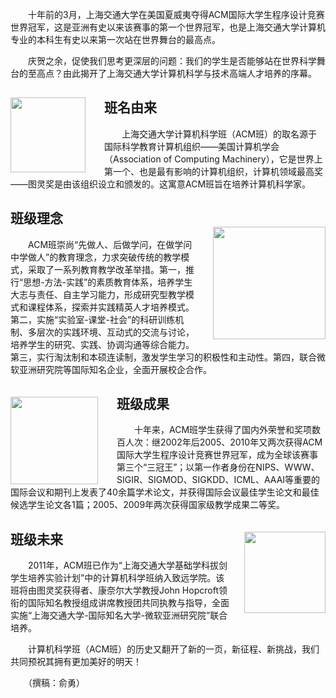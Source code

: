 　　十年前的3月，上海交通大学在美国夏威夷夺得ACM国际大学生程序设计竞赛世界冠军，这是亚洲有史以来该赛事的第一个世界冠军，也是上海交通大学计算机专业的本科生有史以来第一次站在世界舞台的最高点。　　庆贺之余，促使我们思考更深层的问题：我们的学生是否能够站在世界科学舞台的至高点？由此揭开了上海交通大学计算机科学与技术高端人才培养的序幕。<img style="float:left;height:120px;margin:15px 30px 0 0;" src="http://xiaoyou.acm-project.org/images/intro/turing.jpg"/>

<h2 class="intro-section-title">班名由来</h2>
　　上海交通大学计算机科学班（ACM班）的取名源于国际科学教育计算机组织——美国计算机学会（Association of Computing Machinery），它是世界上第一个、也是最有影响的计算机组织，计算机领域最高奖——图灵奖是由该组织设立和颁发的。这寓意ACM班旨在培养计算机科学家。

<p class="clear"></p>
<img style="float:right;height:180px;margin:45px 0 0 20px;" src="http://xiaoyou.acm-project.org/images/intro/sjtu-gate.jpg"/><h2 class="intro-section-title">班级理念</h2>　　ACM班崇尚“先做人、后做学问，在做学问中学做人”的教育理念，力求突破传统的教学模式，采取了一系列教育教学改革举措。第一，推行“思想-方法-实践”的素质教育体系，培养学生大志与责任、自主学习能力，形成研究型教学模式和课程体系，探索并实践精英人才培养模式。第二，实施“实验室-课堂-社会”的科研训练机制、多层次的实践环境、互动式的交流与讨论，培养学生的研究、实践、协调沟通等综合能力。第三，实行淘汰制和本硕连读制，激发学生学习的积极性和主动性。第四，联合微软亚洲研究院等国际知名企业，全面开展校企合作。

<p class="clear"></p><img style="float:left;height:140px;margin:20px 30px 0 0;" src="http://xiaoyou.acm-project.org/images/intro/2010final.jpg"/>
<h2 class="intro-section-title">班级成果</h2>　　十年来，ACM班学生获得了国内外荣誉和奖项数百人次：继2002年后2005、2010年又两次获得ACM国际大学生程序设计竞赛世界冠军，成为全球该赛事第三个“三冠王”；以第一作者身份在NIPS、WWW、SIGIR、SIGMOD、SIGKDD、ICML、AAAI等重要的国际会议和期刊上发表了40余篇学术论文，并获得国际会议最佳学生论文和最佳候选学生论文各1篇；2005、2009年两次获得国家级教学成果二等奖。

<p class="clear"></p><img style="float:right;height:130px;margin:20px 0 30px 20px;" src="http://xiaoyou.acm-project.org/images/intro/ying.jpg"/>
<h2 class="intro-section-title">班级未来</h2>　　2011年，ACM班已作为“上海交通大学基础学科拔剑学生培养实验计划”中的计算机科学班纳入致远学院。该班将由图灵奖获得者、康奈尔大学教授John Hopcroft领衔的国际知名教授组成讲席教授团共同执教与指导，全面实施“上海交通大学-国际知名大学-微软亚洲研究院”联合培养。

<p class="clear"></p>　　计算机科学班（ACM班）的历史又翻开了新的一页，新征程、新挑战，我们共同预祝其拥有更加美好的明天！　　（撰稿：俞勇）
